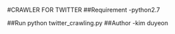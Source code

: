 #CRAWLER FOR TWITTER
##Requirement
  -python2.7
  
  
##Run 
  python twitter_crawling.py
##Author 
  -kim duyeon
